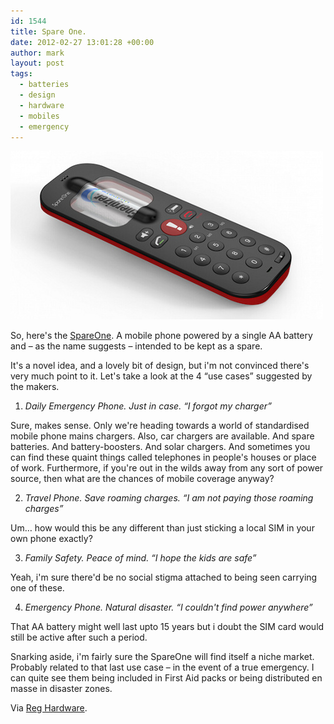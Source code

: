 ```yaml
---
id: 1544
title: Spare One.
date: 2012-02-27 13:01:28 +00:00
author: mark
layout: post
tags:
  - batteries
  - design
  - hardware
  - mobiles
  - emergency
---
```

![Spare One](/images/fromwp/2012/02/spareone.jpg)

So, here's the [SpareOne](http://www.spareonephone.com/). A mobile phone powered by a single AA battery and &#8211; as the name suggests &#8211; intended to be kept as a spare.

It's a novel idea, and a lovely bit of design, but i'm not convinced there's very much point to it. Let's take a look at the 4 &#8220;use cases&#8221; suggested by the makers.

1. _Daily Emergency Phone. Just in case. &#8220;I forgot my charger&#8221;_

Sure, makes sense. Only we're heading towards a world of standardised mobile phone mains chargers. Also, car chargers are available. And spare batteries. And battery-boosters. And solar chargers. And sometimes you can find these quaint things called telephones in people's houses or place of work. Furthermore, if you're out in the wilds away from any sort of power source, then what are the chances of mobile coverage anyway?

2. _Travel Phone. Save roaming charges. &#8220;I am not paying those roaming charges&#8221;_

Um&#8230; how would this be any different than just sticking a local SIM in your own phone exactly?

3. _Family Safety. Peace of mind. &#8220;I hope the kids are safe&#8221;_

Yeah, i'm sure there'd be no social stigma attached to being seen carrying one of these.

4. _Emergency Phone. Natural disaster. &#8220;I couldn't find power anywhere&#8221;_

That AA battery might well last upto 15 years but i doubt the SIM card would still be active after such a period.

Snarking aside, i'm fairly sure the SpareOne will find itself a niche market. Probably related to that last use case &#8211; in the event of a true emergency. I can quite see them being included in First Aid packs or being distributed en masse in disaster zones.

Via [Reg Hardware](http://www.reghardware.com/2012/01/09/phone_maker_punts_aa_powered_blower/).
